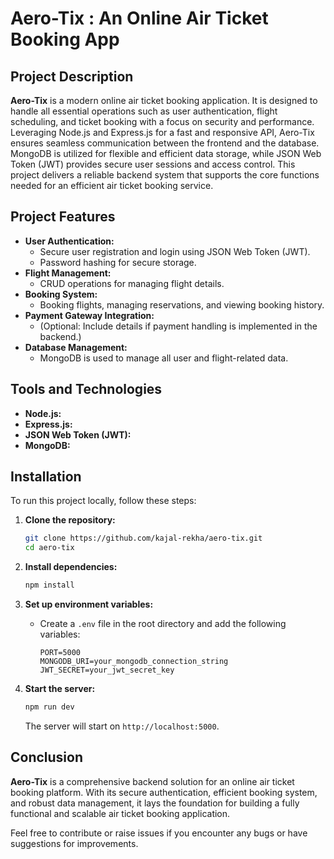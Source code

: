 # Aero-Tix : An Online Air Ticket Booking App

## Project Description

**Aero-Tix** is a modern online air ticket booking application. It is designed to handle all essential operations such as user authentication, flight scheduling, and ticket booking with a focus on security and performance. Leveraging Node.js and Express.js for a fast and responsive API, Aero-Tix ensures seamless communication between the frontend and the database. MongoDB is utilized for flexible and efficient data storage, while JSON Web Token (JWT) provides secure user sessions and access control. This project delivers a reliable backend system that supports the core functions needed for an efficient air ticket booking service.

## Project Features

- **User Authentication:** 
  - Secure user registration and login using JSON Web Token (JWT).
  - Password hashing for secure storage.
- **Flight Management:** 
  - CRUD operations for managing flight details.
- **Booking System:** 
  - Booking flights, managing reservations, and viewing booking history.
- **Payment Gateway Integration:**
  - (Optional: Include details if payment handling is implemented in the backend.)
- **Database Management:**
  - MongoDB is used to manage all user and flight-related data.
  
## Tools and Technologies

- **Node.js:** 
- **Express.js:** 
- **JSON Web Token (JWT):** 
- **MongoDB:** 

## Installation

To run this project locally, follow these steps:

1. **Clone the repository:**
    ```bash
    git clone https://github.com/kajal-rekha/aero-tix.git
    cd aero-tix
    ```

2. **Install dependencies:**
    ```bash
    npm install
    ```

3. **Set up environment variables:**
   - Create a `.env` file in the root directory and add the following variables:
     ```plaintext
     PORT=5000
     MONGODB_URI=your_mongodb_connection_string
     JWT_SECRET=your_jwt_secret_key
     ```

4. **Start the server:**
    ```bash
    npm run dev
    ```

   The server will start on `http://localhost:5000`.

## Conclusion

**Aero-Tix** is a comprehensive backend solution for an online air ticket booking platform. With its secure authentication, efficient booking system, and robust data management, it lays the foundation for building a fully functional and scalable air ticket booking application.

Feel free to contribute or raise issues if you encounter any bugs or have suggestions for improvements.
